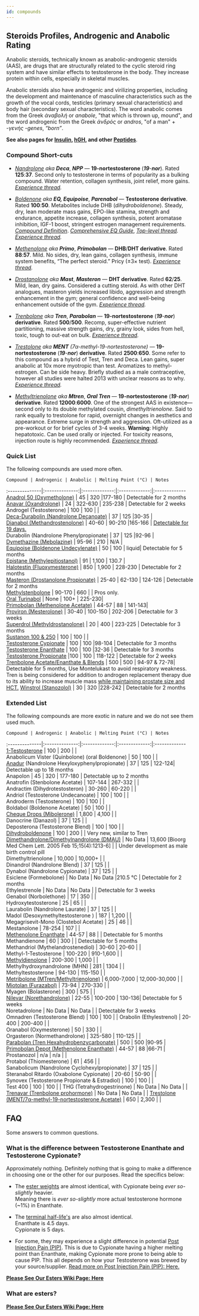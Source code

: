 ```yaml
---
id: compounds
---
```


## Steroids Profiles, Androgenic and Anabolic Rating

Anabolic steroids, technically known as anabolic-androgenic steroids (AAS), are drugs that are structurally related to the cyclic steroid ring system and have similar effects to testosterone in the body. They increase protein within cells, especially in skeletal muscles. 

Anabolic steroids also have androgenic and virilizing properties, including the development and maintenance of masculine characteristics such as the growth of the vocal cords, testicles (primary sexual characteristics) and body hair (secondary sexual characteristics). The word anabolic comes from the Greek *ἀναβολή* or *anabole*, "that which is thrown up, mound", and the word androgenic from the Greek *ἀνδρός* or *andros*, "of a man" + -*γενής* -*genes*, *“born”*.

**See also pages for [Insulin](/insulin.md), [hGH](/growth_hormone.md), and other [Peptides](/compounds/peptides.md)**.

### Compound Short-cuts

* [*Nandrolone*](/deca_durabolin.md) *aka* ***Deca***, ***NPP*** — **19-nortestosterone** (***19***\-***nor***). Rated **125**:**37**. Second only to testosterone in terms of popularity as a bulking compound. Water retention, collagen synthesis, joint relief, more gains. [*Experience thread*](https://www.reddit.com/r/steroids/comments/8ako42/compound_experience_saturday_nandrolone_deca_npp/)*.*

* [*Boldenone*](/equipoise.md) *aka* ***EQ, Equipoise***, ***Parenabol*** — **Testosterone derivative**. Rated **100**:**50**. Metabolites include DHB (*dihydroboldenone*). Steady, dry, lean moderate mass gains, EPO-like stamina, strength and endurance,  appetite increase, collagen synthesis, potent aromatase inhibition, IGF-1 boost, stringent estrogen management requirements. [*Compound Definition*](/equipoise.md). [*Comprehensive EQ Guide*](https://www.reddit.com/r/steroids/comments/f493l2/daily_ask_anything_20200215/fhqyyqr/), [*Top-level thread*](https://www.reddit.com/r/steroids/comments/f5aw0b/discussion_eq_equipoise_estrogen_and_ai_effects/)*.* [*Experience thread*](https://www.reddit.com/r/steroids/comments/854ntj/compound_experience_saturday_boldenone_eq/)*.*

* [*Methenolone*](/primobolan.md) *aka* ***Primo***, ***Primobolan*** — **DHB**/**DHT derivative**. Rated **88**:**57**.  Mild. No sides, dry, lean gains,  collagen synthesis, immune system benefits, “The perfect steroid.” Pricy (±3× test). [*Experience thread*](https://www.reddit.com/r/steroids/comments/9hzn60/compound_experience_saturday_primo_methenolone/)*.*

* [*Drostanolone*](/masteron.md) *aka* ***Mast***, ***Masteron*** — **DHT derivative**. Rated **62**/**25**. Mild, lean, dry gains. Considered a cutting steroid. As with other DHT analogues, masteron yields increased libido, aggression and strength enhancement in the gym; general confidence and well-being enhancement outside of the gym. [*Experience thread*](https://www.reddit.com/r/steroids/comments/9dz2ps/compound_experience_saturday_masteron/)*.*

* [*Trenbolone*](/trenbolone.md) *aka* ***Tren***, ***Parabolan*** — **19-nortestosterone** (***19***\-***nor***) **derivative**. Rated **500**/**500**. Recomp, super-effective nutrient partitioning, massive strength gains, dry, grainy look, sides from hell, toxic, tough to out-eat on bulk. [*Experience thread*](https://www.reddit.com/r/steroids/comments/8oboj2/compound_experience_sunday_trenbolone_aka_tren/)*.*

* [*Trestolone*](/trestolone.md) *aka* ***MENT*** *(7α-methyl-19-nortestosterone)* — **19-nortestosterone** (***19***\-***nor***) **derivative**. Rated **2500**:**650**. Some refer to this compound as a hybrid of Test, Tren and Deca. Lean gains, super anabolic at 10x more myotropic than test. Aromatizes to methyl-estrogen. Can be side heavy. Briefly studied as a male contraceptive, however all studies were halted 2013 with unclear reasons as to why. [*Experience thread*](https://www.reddit.com/r/steroids/comments/86t5st/compound_experience_saturday_trestolone_trest_ment/)*.* 

* [*Methyltrienolone*](/compounds/methyltrienolone.md) *aka* ***Mtren***, ***Oral Tren*** — **19-nortestosterone** (***19***\-***nor***) **derivative**. Rated **12000**:**6000**. One of the strongest AAS in existence—second only to its double methylated cousin, *dimethyltrienolone*. Said to rank equally to trestolone for rapid, overnight changes in aesthetics and appearance. Extreme surge in strength and aggression. Oft-utilized as a pre-workout or for brief cycles of 3-4 weeks. **Warning**: Highly hepatotoxic. Can be used orally or injected. For toxicity reasons, injection route is highly recommended. [*Experience thread*](https://www.reddit.com/r/steroids/comments/9g59y3/compound_experience_saturday_metribolone/)*.*

### Quick List
The following compounds are used more often.

	Compound | Androgenic | Anabolic | Melting Point (°C) | Notes   
:--------------|:--------------:|:-------------:|:-------------:|:-------------   
[Anadrol 50 (Oxymetholone)](/anadrol.md) | 45 | 320 |177-180 | Detectable for 2 months   
[Anavar (Oxandrolone)](/anavar.md) | 24 | 322-630 | 235-238 | Detectable for 2 weeks   
Androgel (Testosterone) | 100 | 100 | |   
[Deca-Durabolin (Nandrolone Decanoate)](/deca_durabolin.md) | 37 | 125 |30-35 |   
[Dianabol (Methandrostenolone)](/dianabol.md) | 40-60 | 90-210 |165-166 | [Detectable for 19 days.](http://www.ncbi.nlm.nih.gov/pubmed/16804957)   
Durabolin (Nandrolone Phenylpropionate) | 37 | 125 |92-96 |   
[Dymethazine (Mebolazine)](/dymethazine.md) | 95-96 | 210 | N/A |   
[Equipoise (Boldenone Undecylenate)](/equipoise.md) | 50 | 100 | liquid| Detectable for 5 months   
[Epistane (Methylepitiostanol)](/epitiostanol.md) | 91 | 1,100 | 130.7 |   
[Halotestin (Fluoxymesterone)](/halotestin.md) | 850 | 1,900 | 228-230 | Detectable for 2 months   
[Masteron (Drostanolone Propionate)](/masteron.md) | 25-40 | 62-130 | 124-126 | Detectable for 2 months   
[Methylstenbolone](http://www.reddit.com/r/steroids/wiki/compounds/methylstenbolone) | 90-170 | 660  | | Pros only.    
[Oral Turinabol](/turinabol.md) | None | 100+ | 225-230|   
[Primobolan (Methenolone Acetate)](/primobolan.md) | 44-57 | 88 | 141-143|   
[Proviron (Mesterolone)](/proviron.md) | 30-40 | 100-150 | 202-206 | Detectable for 3 weeks   
[Superdrol (Methyldrostanolone)](/gear/methasterone.md) | 20 | 400 | 223-225 | Detectable for 3 months   
[Sustanon 100 & 250](/sustanon_250.md) | 100 | 100 | |   
[Testosterone Cypionate](/testosterone_cypionate.md) | 100 | 100 |98-104 | Detectable for 3 months   
[Testosterone Enanthate](/testosterone_enanthate.md) | 100 | 100 |32-36 | Detectable for 3 months   
[Testosterone Propionate](/testosterone_propionate.md) |100 | 100  | 118-122 | Detectable for 2 weeks   
[Trenbolone Acetate/Enanthate & Blends](/trenbolone.md) | 500 | 500 | 94-97 & 72-78| Detectable for 5 months, Use Montelukast to avoid respiratory weakness. Tren is being considered for addition to androgen replacement therapy due to its ability to increase muscle mass [while maintaining prostate size and HCT.](http://www.ncbi.nlm.nih.gov/pubmed/21266670) 
[Winstrol (Stanozolol)](/winstrol.md) | 30 | 320 |228-242 | Detectable for 2 months  

### Extended List
The following compounds are more exotic in nature and we do not see them used much.

	Compound | Androgenic | Anabolic | Melting Point (°C) | Notes   
:--------------|:--------------:|:-------------:|:-------------:|:-------------   
[1-Testosterone](/compounds/dihydroboldenone.md) | 100 | 200 | |  
Anabolicum Vister (Quinbolone) (oral Boldenone) | 50 | 100 | |     
[Anadur](http://www.reddit.com/r/steroids/wiki/compounds/anadur) (Nandrolone Hexyloxyphenylpropionate) | 37 | 125 | 122-124| Detectable up to 18 months   
Anapolon | 45  | 320  | 177-180 | Detectable up to 2 months   
Anatrofin (Stenbolone Acetate) | 107-144 | 267-332 | |   
Andractim (Dihydrotestosteron) | 30-260 | 60-220 | |   
Andriol (Testosterone Undecanoate) | 100 | 100 | |   
Androderm (Testosterone) | 100 | 100 | |  
Boldabol (Boldenone Acetate) | 50 | 100 | |  
[Cheque Drops (Mibolerone)](/cheque_drops.md) | 1,800 | 4,100 | |   
Danocrine (Danazol) | 37 | 125 | |   
Deposterona (Testosterone Blend) | 100 | 100 | |   
[Dihydroboldenone](/compounds/dihydroboldenone.md) | 100 | 200 | | Very new, similar to Tren   
[Dimethandrolone/Dimethylnandrolone (DMAU)](/dimethylnandrolone.md) | No Data  | 13,600 [Bioorg Med Chem Lett. 2005 Feb 15;15(4):1213-6] | | Under development as male birth control pill   
Dimethyltrienolone | 10,000 | 10,000+ | |   
Dinandrol (Nandrolone Blend) | 37 | 125 | |   
Dynabol (Nandrolone Cypionate) | 37 | 125 | |   
Esiclene (Formebolone) | No Data  | No Data  |210.5 °C | Detectable for 2 months   
Ethylestrenole | No Data  | No Data  | | Detectable for 3 weeks   
Genabol (Norbolethone) | 17 | 350 | |   
Hydroxytestosterone | 25 | 65 | |   
Laurabolin (Nandrolone Laurate) | 37 | 125 | |   
Madol (Desoxymethyltestosterone ) | 187 | 1,200 | |   
Megagrisevit-Mono (Clostebol Acetate) | 25 | 46 | |   
Mestanolone | 78-254 | 107 | |   
[Methenolone Enanthate](/primobolan.md) | 44-57  | 88  | | Detectable for 5 months   
Methandienone | 60  | 300  | | Detectable for 5 months   
Methandriol (Mythelandrostenediol) | 30-60 | 20-60 | |   
Methyl-1-Testosterone | 100-220 | 910-1,600 | |   
[Methyldienolone](http://www.reddit.com/r/steroids/wiki/compounds/methyldienolone ) | 200-300 | 1,000 | |   
Methylhydroxynandrolone (MHN) | 281 | 1304 | |  
Methyltestosterone | 94-130 | 115-150 | |   
[Metribolone (MTren/Methyltrienolone)](/compounds/methyltrienolone.md) | 6,000-7,000 | 12,000-30,000 | |   
[Miotolan (Furazabol)](http://www.reddit.com/r/steroids/wiki/compounds/miotolan) | 73-94 | 270-330 | |   
Myagen (Bolasterone) | 300 | 575 | |   
[Nilevar (Norethandrolone)](/compounds/nilevar.md) | 22-55 | 100-200 | 130-136| Detectable for 5 weeks   
Noretadrolone  | No Data  | No Data  | | Detectable for 3 weeks   
Omnadren (Testosterone Blend) | 100 | 100 | |
Orabolin (Ethylestrenol) | 20-400 | 200-400 | |   
Oranabol (Oxymesterone) | 50 | 330 | |   
Orgasteron (Normethandrolone) | 325-580 | 110-125 | |   
[Parabolan (Tren Hexahydrobenzycarbonate)](/trenbolone.md) | 500 | 500 |90-95 |   
[Primobolan Depot (Methenolone Enanthate)](/primobolan.md) | 44-57 | 88 |66-71 |   
Prostanozol | n/a | n/a | |   
Protabol (Thiomesterone) | 61 | 456 | |   
Sanabolicum (Nandrolone Cyclohexylpropionate) | 37 | 125 | |   
Steranabol Ritardo (Oxabolone Cypionate) | 20-60 | 50-90 | |   
Synovex (Testosterone Propionate & Estradiol) | 100 | 100 | |   
Test 400 | 100 | 100 | |
THG (Tetrahydrogestrinone) | No Data  | No Data  | |   
[Trenavar (Trenbolone prohormone)](http://www.reddit.com/r/steroids/wiki/compounds/trenavar) | No Data  | No Data  | |
[Trestolone (MENT/7α-methyl-19-nortestosterone Acetate)](/trestolone.md) | 650 | 2,300 | | 

## FAQ
Some answers to common questions.

### What is the difference between Testosterone Enanthate and Testosterone Cypionate?

Approximately nothing. Definitely nothing that is going to make a difference in choosing one or the other for our purposes. Read the specifics below:

* The [ester weights](/compounds/esters.md#wiki_esters_and_the_active_dose) are almost identical, with Cypionate being *ever so-slightly* heavier.  
Meaning there is *ever so-slightly* more actual testosterone hormone (~1%) in Enanthate.

* The [terminal half-life's](/compounds/esters.md#wiki_esters_active_half-life_table) are also almost identical.  
Enanthate is 4.5 days.  
Cypionate is 5 days.

* For some, they may experience a slight difference in potential [Post Injection Pain (PIP)](/thecycle/injecting.md#wiki_pip_.28post_injection_pain.29). This is due to Cypionate having a higher melting point than Enanthate, making Cypionate more prone to being able to cause PIP. This all depends on how your Testosterone was brewed by your source/supplier. [Read more on Post Injection Pain (PIP): Here.](/thecycle/injecting.md#wiki_pip_.28post_injection_pain.29)

[**Please See Our Esters Wiki Page: Here**](/compounds/esters.md)

### What are esters?

[**Please See Our Esters Wiki Page: Here**](/compounds/esters.md)